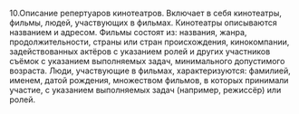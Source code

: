 10.Описание репертуаров кинотеатров. Включает в себя кинотеатры, фильмы, людей,
участвующих в фильмах. 
Кинотеатры описываются названием и адресом. 
Фильмы состоят из: названия, жанра, продолжительности, страны или стран
происхождения, кинокомпании, задействованных актёров с указанием ролей и
других участников съёмок с указанием выполняемых задач, минимального
допустимого возраста. 
Люди, участвующие в фильмах, характеризуются: фамилией, именем, датой рождения, 
множеством фильмов, в которых принимали участие, с указанием выполняемых 
задач (например, режиссёр) или ролей.
